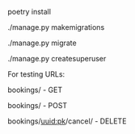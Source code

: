 poetry install

./manage.py makemigrations

./manage.py migrate

./manage.py createsuperuser



For testing URLs:

bookings/                  - GET

bookings/                  - POST

bookings/<uuid:pk>/cancel/ - DELETE
